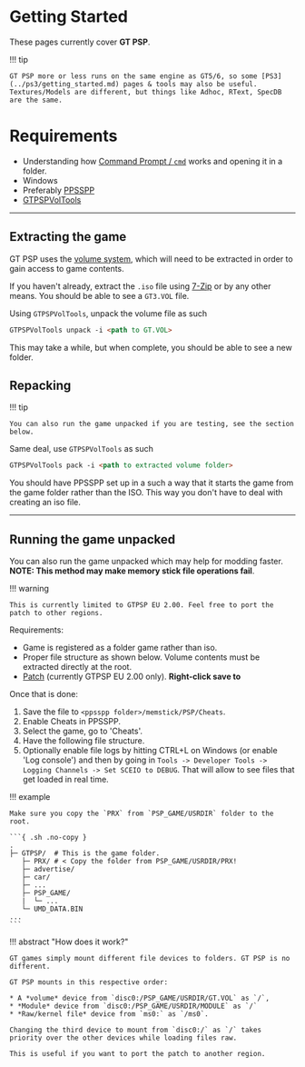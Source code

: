 # Getting Started

These pages currently cover **GT PSP**. 

!!! tip 

    GT PSP more or less runs on the same engine as GT5/6, so some [PS3](../ps3/getting_started.md) pages & tools may also be useful. Textures/Models are different, but things like Adhoc, RText, SpecDB are the same.

# Requirements

* Understanding how [Command Prompt / `cmd`](https://www.makeuseof.com/tag/a-beginners-guide-to-the-windows-command-line/) works and opening it in a folder.
* Windows
* Preferably [PPSSPP](https://www.ppsspp.org/)
* [GTPSPVolTools](https://github.com/Nenkai/GTPSPVolTools)

---

## Extracting the game

GT PSP uses the [volume system](../concepts/volume.md), which will need to be extracted in order to gain access to game contents.

If you haven't already, extract the `.iso` file using [7-Zip](https://www.7-zip.org/) or by any other means. You should be able to see a `GT3.VOL` file.

Using `GTPSPVolTools`, unpack the volume file as such

``` markdown title="Extracting GT.VOL"
GTPSPVolTools unpack -i <path to GT.VOL>
```

This may take a while, but when complete, you should be able to see a new folder.

## Repacking

!!! tip 

    You can also run the game unpacked if you are testing, see the section below.

Same deal, use `GTPSPVolTools` as such

``` markdown title="Extracting GT.VOL"
GTPSPVolTools pack -i <path to extracted volume folder>
```

You should have PPSSPP set up in a such a way that it starts the game from the game folder rather than the ISO. This way you don't have to deal with creating an iso file.

---

## Running the game unpacked

You can also run the game unpacked which may help for modding faster. **NOTE: This method may make memory stick file operations fail**.

!!! warning

    This is currently limited to GTPSP EU 2.00. Feel free to port the patch to other regions.

Requirements:

* Game is registered as a folder game rather than iso.
* Proper file structure as shown below. Volume contents must be extracted directly at the root.
* [Patch](patches/UCES01245.ini) (currently GTPSP EU 2.00 only). **Right-click save to**

Once that is done:

1. Save the file to `<ppsspp folder>/memstick/PSP/Cheats`.
2. Enable Cheats in PPSSPP.
3. Select the game, go to 'Cheats'.
4. Have the following file structure.
5. Optionally enable file logs by hitting CTRL+L on Windows (or enable 'Log console') and then by going in `Tools -> Developer Tools -> Logging Channels -> Set SCEIO to DEBUG`. That will allow to see files that get loaded in real time.

!!! example

    Make sure you copy the `PRX` from `PSP_GAME/USRDIR` folder to the root.

    ```{ .sh .no-copy }
    .
    ├─ GTPSP/  # This is the game folder.
       ├─ PRX/ # < Copy the folder from PSP_GAME/USRDIR/PRX!
       ├─ advertise/
       ├─ car/
       ├─ ...
       ├─ PSP_GAME/
       |  └─ ...
       └─ UMD_DATA.BIN
    ...
    ```

!!! abstract "How does it work?"

    GT games simply mount different file devices to folders. GT PSP is no different.

    GT PSP mounts in this respective order:

    * A *volume* device from `disc0:/PSP_GAME/USRDIR/GT.VOL` as `/`,
    * *Module* device from `disc0:/PSP_GAME/USRDIR/MODULE` as `/`
    * *Raw/kernel file* device from `ms0:` as `/ms0`.

    Changing the third device to mount from `disc0:/` as `/` takes priority over the other devices while loading files raw.

    This is useful if you want to port the patch to another region.